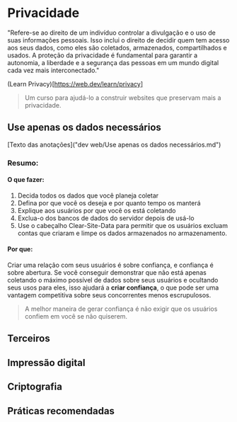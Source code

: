# Privacidade
"Refere-se ao direito de um indivíduo controlar a divulgação e o uso de suas informações pessoais. Isso inclui o direito de decidir quem tem acesso aos seus dados, como eles são coletados, armazenados, compartilhados e usados. A proteção da privacidade é fundamental para garantir a autonomia, a liberdade e a segurança das pessoas em um mundo digital cada vez mais interconectado."

(Learn Privacy)[https://web.dev/learn/privacy]
> Um curso para ajudá-lo a construir websites que preservam mais a privacidade.

## Use apenas os dados necessários
[Texto das anotações]("dev web/Use apenas os dados necessários.md")

### Resumo:
#### O que fazer:

1. Decida todos os dados que você planeja coletar
2. Defina por que você os deseja e por quanto tempo os manterá
4. Explique aos usuários por que você os está coletando
5. Exclua-o dos bancos de dados do servidor depois de usá-lo
6. Use o cabeçalho Clear-Site-Data para permitir que os usuários excluam contas que criaram e limpe os dados armazenados no armazenamento.

#### Por que:
Criar uma relação com seus usuários é sobre confiança, e confiança é sobre abertura. Se você conseguir demonstrar que não está apenas coletando o máximo possível de dados sobre seus usuários e ocultando seus usos para eles, isso ajudará a **criar confiança**, o que pode ser uma vantagem competitiva sobre seus concorrentes menos escrupulosos.

> A melhor maneira de gerar confiança é não exigir que os usuários confiem em você se não quiserem.
## Terceiros
## Impressão digital
## Criptografia
## Práticas recomendadas
